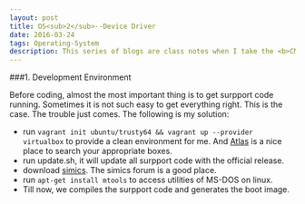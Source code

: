 ```yaml
---
layout: post
title: OS<sub>2</sub>--Device Driver
date: 2016-03-24 
tags: Operating-System 
description: This series of blogs are class notes when I take the <b>CMU</b> <a href=https://www.cs.cmu.edu/~410/schedule.html>Operating system course</a>
---
```


###1. Development Environment

Before coding, almost the most important thing is to get surpport code running. Sometimes it is not such easy to get everything right. This is the case. The trouble just comes. The following is my solution:

*   run `vagrant init ubuntu/trusty64 && vagrant up --provider virtualbox` to provide a clean environment for me. And [Atlas](https://atlas.hashicorp.com/boxes/search) is a nice place to search your appropriate boxes.
*   run update.sh, it will update all surpport code with the official release.
*   download [simics](http://download.simics.net/pub/simics/4.8_fcd175/). The simics forum is a good place.
*   run `apt-get install mtools` to access utilities of MS-DOS on linux.
*   Till now, we compiles the surpport code and generates the boot image.


